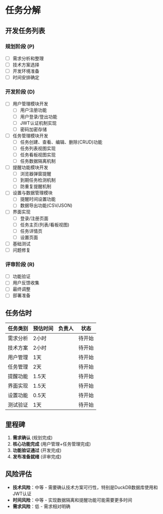 # 任务分解

## 开发任务列表

### 规划阶段 (P)
- [ ] 需求分析和整理
- [ ] 技术方案选择
- [ ] 开发环境准备
- [ ] 时间安排确定

### 开发阶段 (D)
- [ ] 用户管理模块开发
  - [ ] 用户注册功能
  - [ ] 用户登录/登出功能
  - [ ] JWT认证机制实现
  - [ ] 密码加密存储
- [ ] 任务管理模块开发
  - [ ] 任务创建、查看、编辑、删除(CRUD)功能
  - [ ] 任务列表视图实现
  - [ ] 任务看板视图实现
  - [ ] 任务数据隔离机制
- [ ] 提醒功能模块开发
  - [ ] 浏览器弹窗提醒
  - [ ] 到期任务检测机制
  - [ ] 防重复提醒机制
- [ ] 设置与数据管理模块
  - [ ] 提醒时间设置功能
  - [ ] 数据导出功能(CSV/JSON)
- [ ] 界面实现
  - [ ] 登录/注册页面
  - [ ] 任务主页(列表/看板视图)
  - [ ] 任务详情页
  - [ ] 设置页面
- [ ] 基础测试
- [ ] 问题修复

### 评审阶段 (R)
- [ ] 功能验证
- [ ] 用户反馈收集
- [ ] 最终调整
- [ ] 部署准备

## 任务估时

| 任务类别 | 预估时间 | 负责人 | 状态 |
|---------|---------|-------|------|
| 需求分析 | 2小时 | | 待开始 |
| 技术方案 | 2小时 | | 待开始 |
| 用户管理 | 1天 | | 待开始 |
| 任务管理 | 2天 | | 待开始 |
| 提醒功能 | 1.5天 | | 待开始 |
| 界面实现 | 1.5天 | | 待开始 |
| 设置功能 | 0.5天 | | 待开始 |
| 测试验证 | 1天 | | 待开始 |

## 里程碑
1. **需求确认** (规划完成)
2. **核心功能完成** (用户管理+任务管理完成)
3. **功能验证通过** (开发完成)
4. **发布准备就绪** (评审完成)

## 风险评估
- **技术风险**：中等 - 需要确认技术方案可行性，特别是DuckDB数据库使用和JWT认证
- **时间风险**：中等 - 实现数据隔离和提醒功能可能需要更多时间
- **需求风险**：低 - 需求相对明确